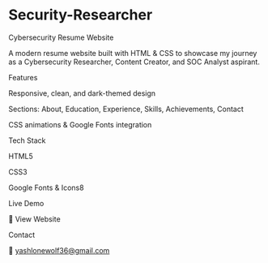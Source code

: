 # Security-Researcher
Cybersecurity Resume Website

A modern resume website built with HTML & CSS to showcase my journey as a Cybersecurity Researcher, Content Creator, and SOC Analyst aspirant.

Features

Responsive, clean, and dark-themed design

Sections: About, Education, Experience, Skills, Achievements, Contact

CSS animations & Google Fonts integration

Tech Stack

HTML5

CSS3

Google Fonts & Icons8

Live Demo

🔗 View Website

Contact

📧 yashlonewolf36@gmail.com
